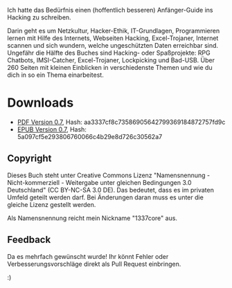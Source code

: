 Ich hatte das Bedürfnis einen (hoffentlich besseren) Anfänger-Guide ins Hacking zu schreiben.

Darin geht es um Netzkultur, Hacker-Ethik, IT-Grundlagen, Programmieren lernen mit Hilfe des Internets, Webseiten Hacking, Excel-Trojaner, Internet scannen und sich wundern, welche ungeschützten Daten erreichbar sind. Ungefähr die Hälfte des Buches sind  Hacking- oder Spaßprojekte: RPG Chatbots, IMSI-Catcher, Excel-Trojaner, Lockpicking und Bad-USB. Über 260 Seiten mit kleinen Einblicken in verschiedenste Themen und wie du dich in so ein Thema einarbeitest.

# Downloads

* [PDF Version 0.7](https://instant.io/#aa3337cf8c73586905642799369184872757fd9c), Hash: aa3337cf8c73586905642799369184872757fd9c
* [EPUB Version 0.7](https://instant.io/#5a097cf5e293806760066c4b29e8d726c30562a7),  Hash: 5a097cf5e293806760066c4b29e8d726c30562a7

## Copyright
Dieses Buch steht unter Creative Commons Lizenz "Namensnennung - Nicht-kommerziell - Weitergabe unter gleichen Bedingungen 3.0 Deutschland" (CC BY-NC-SA 3.0 DE). Das bedeutet, dass es im privaten Umfeld geteilt werden darf. Bei Änderungen daran muss es unter die gleiche Lizenz gestellt werden.

Als Namensnennung reicht mein Nickname "1337core" aus.

## Feedback

Da es mehrfach gewünscht wurde! Ihr könnt Fehler oder Verbesserungsvorschläge direkt als Pull Request einbringen.

:)
